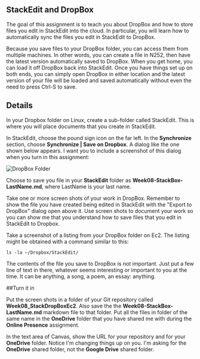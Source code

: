 ## StackEdit and DropBox

The goal of this assignment is to teach you about DropBox and how to store files you edit in StackEdit into the cloud. In particular, you will learn how to automatically sync the files you edit in StackEdit to DropBox. 

Because you save files to your DropBox folder, you can access them from multiple machines. In other words, you can create a file in N252, then have the latest version automatically saved to DropBox. When you get home, you can load it off DropBox back into StackEdit. Once you have things set up on both ends, you can simply open DropBox in either location and the latest version of your file will be loaded and saved automatically without even the need to press Ctrl-S to save.

## Details

In your Dropbox folder on Linux, create a sub-folder called StackEdit. This is where you will place documents that you create in StackEdit.

In StackEdit, choose the pound sign icon on the far left. In the **Synchronize** section, choose **Synchronize |  Save on Dropbox**. A dialog like the one shown below appears. I want you to include a screenshot of this dialog when you turn in this assignment:

![DropBox Folder](https://s3.amazonaws.com/s3bucket01.elvenware.com/dev-images/cloud/DropBoxLinux03.png)

Choose to save you file in your **StackEdit** folder as **Week08-StackBox-LastName.md**, where LastName is your last name. 

Take one or more screen shots of your work in DropBox. Remember to show the file you have created being edited in StackEdit with the "Export to DropBox" dialog open above it. Use screen shots to document your work so you can show me that you understand how to save files that you edit in StackEdit to Dropbox.

Take a screenshot of a listing from your DropBox folder on Ec2. The listing might be obtained with a command similar to this:

	ls -la ~/Dropbox/StackEdit/

The contents of the file you save to DropBox is not important. Just put a few line of text in there, whatever seems interesting or important to you at the time. It can be anything, a song, a poem, an essay: anything.

##Turn it in

Put the screen shots in a folder of your Git repository called **Week08_StackDropBoxEc2**. Also save the the **Week08-StackBox-LastName.md** markdown file to that folder. Put all the files in folder of the same name in the **OneDrive** folder that you have shared me with during the **Online Presence** assignment.

In the text area of Canvas, show the URL for your repository and for your **OneDrive** folder. Notice I'm changing things up on you. I'm asking for the **OneDrive** shared folder, not the **Google Drive** shared folder.

